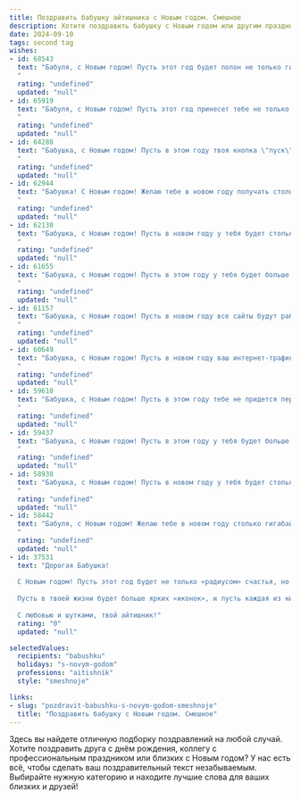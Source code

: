 ```yaml
---
title: Поздравить бабушку айтишника с Новым годом. Смешное
description: Хотите поздравить бабушку с Новым годом или другим праздником? Наш ИИ создаст незабываемое поздравление, а вы обязательно выделитесь среди других.  
date: 2024-09-10
tags: second tag
wishes:
- id: 68543
  text: "Бабуля, с Новым годом! Пусть этот год будет полон не только гигабайтов счастья, но и терабайтов здоровья!  А еще - чтобы все твои пароли были надежные, а обновления — только положительные! 😉
  "
  rating: "undefined"
  updated: "null"
- id: 65919
  text: "Бабуля, с Новым годом! Пусть этот год принесет тебе не только новые \"гигабайты\" счастья, но и пару \"мегабайт\" здоровья! 😜 Главное, не путай цифры в новогоднем салате, а то \"баг\" может испортить праздник! 😂🎄
  "
  rating: "undefined"
  updated: "null"
- id: 64288
  text: "Бабушка, с Новым годом! Пусть в этом году твоя кнопка \"пуск\"  никогда не зависает, а интернет работает без сбоев, даже когда ты залипаешь в видосики с котиками! 🎉
  "
  rating: "undefined"
  updated: "null"
- id: 62944
  text: "Бабушка! С Новым годом! Желаю тебе в новом году получать столько лайков, сколько у твоих любимых тикток-блогеров, и чтобы интернет-связь была настолько быстрой, что ты могла бы загрузить всю свою коллекцию рецептов за секунду! Пусть Новый год принесет тебе не только тортики, но и удачные обновления программного обеспечения! 😉
  "
  rating: "undefined"
  updated: "null"
- id: 62130
  text: "Бабушка, с Новым годом! Пусть в новом году у тебя будет столько гигабайтов счастья, сколько у твоих внуков гигабайтов трафика! 😜
  "
  rating: "undefined"
  updated: "null"
- id: 61655
  text: "Бабушка, с Новым годом! Пусть в этом году у тебя будет больше гигабайт счастья, мегаватт здоровья и терабайт позитива! И чтобы у твоего внука-айтишника, наконец-то, появился нормальный, человеческий телефон! 😉
  "
  rating: "undefined"
  updated: "null"
- id: 61157
  text: "Бабушка, с Новым годом! Пусть в новом году все сайты будут работать без сбоев, а обновления скачиваются мгновенно, даже без VPN! 😉
  "
  rating: "undefined"
  updated: "null"
- id: 60649
  text: "Бабушка, с Новым годом! Пусть в новом году ваш интернет-трафик будет безлимитным, все сайты загружаются мгновенно, а вирусы боятся вас, как огня! 😉
  "
  rating: "undefined"
  updated: "null"
- id: 59610
  text: "Бабушка, с Новым годом! Пусть в этом году тебе не придется переустанавливать Windows на мозгах, а все обновления на жизненный софт будут проходить без багов и зависаний!  🎉🍾🥂
  "
  rating: "undefined"
  updated: "null"
- id: 59437
  text: "Бабушка, с Новым годом! Пусть в этом году у тебя будет больше лайков, чем у всех блогеров, а скорость интернета - как в самых крутых айфонных играх! 😄🥳
  "
  rating: "undefined"
  updated: "null"
- id: 58938
  text: "Бабушка, с Новым годом! Пусть в новом году у тебя будет столько же гигабайтов счастья, сколько у твоего внука на айфоне!  😂🎉
  "
  rating: "undefined"
  updated: "null"
- id: 58442
  text: "Бабуля, с Новым годом! Желаю тебе в новом году столько гигабайт счастья, сколько твой любимый внук тратит на игры! Пусть в твоей жизни будет как можно больше радостных моментов, а вирусы обходят тебя стороной!
  "
  rating: "undefined"
  updated: "null"
- id: 37531
  text: "Дорогая Бабушка!
  
  С Новым годом! Пусть этот год будет не только «радиусом» счастья, но и «глюком», который вернёт в жизнь радость, теплоту и веселые моменты! Желаю, чтобы ошибками 404 были только незадачливые сайты, а в нашем доме всегда находился «пакет» с хорошими новостями!
  
  Пусть в твоей жизни будет больше ярких «иконок», и пусть каждая из них открывает двери к новым счастливым «программам». Пусть жизнь будет без «антивирусов» и «лагов», с бесконечным потоком любви и здоровья!
  
  С любовью и шутками, твой айтишник!"
  rating: "0"
  updated: "null"

selectedValues:
  recipients: "babushku"
  holidays: "s-novym-godom"
  professions: "aitishnik"
  style: "smeshnoje"

links:
- slug: "pozdravit-babushku-s-novym-godom-smeshnoje"
  title: "Поздравить бабушку с Новым годом. Смешное"
---
```


Здесь вы найдете отличную подборку поздравлений на любой случай. 
Хотите поздравить друга с днём рождения, коллегу с профессиональным праздником или близких с Новым годом? У нас есть всё, чтобы сделать ваш поздравительный текст незабываемым. Выбирайте нужную категорию и находите лучшие слова для ваших близких и друзей!
